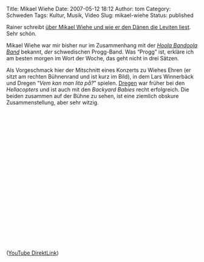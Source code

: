 Title: Mikael Wiehe
Date: 2007-05-12 18:12
Author: tom
Category: Schweden
Tags: Kultur, Musik, Video
Slug: mikael-wiehe
Status: published

Rainer schreibt [über Mikael Wiehe und wie er den Dänen die Leviten
liest](http://rainersblogg.blogspot.com/2007/05/bravo-mikael-wiehe-bleibt-sich-treu.html).
Sehr schön.

Mikael Wiehe war mir bisher nur im Zusammenhang mit der [*Hoola Bandoola
Band*](http://en.wikipedia.org/wiki/Hoola_Bandoola_Band) bekannt, *der*
schwedischen Progg-Band. Was “Progg” ist, erkläre ich am besten morgen
im Wort der Woche, das geht nicht in drei Sätzen.

Als Vorgeschmack hier der Mitschnitt eines Konzerts zu Wiehes Ehren (er
sitzt am rechten Bühnenrand und ist kurz im Bild), in dem Lars
Winnerbäck und Dregen “*Vem kan man lita på?*” spielen.
[Dregen](http://de.wikipedia.org/wiki/Andreas_Tyrone_Svensson) war
früher bei den *Hellacopters* und ist auch mit den *Backyard Babies*
recht erfolgreich. Die beiden zusammen auf der Bühne zu sehen, ist eine
ziemlich obskure Zusammenstellung, aber sehr witzig.

<p>
<object width="425" height="350">
<param name="movie" value="http://www.youtube.com/v/shsar-IPzNs"></param><param name="wmode" value="transparent"></param>

<embed src="http://www.youtube.com/v/shsar-IPzNs" type="application/x-shockwave-flash" wmode="transparent" width="425" height="350">
</embed>
</object>
  
([YouTube DirektLink](http://youtube.com/watch?v=shsar-IPzNs))

</p>

